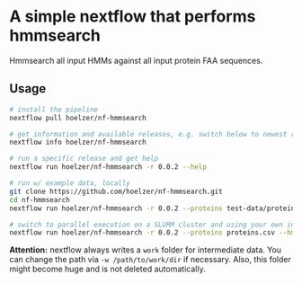 # A simple nextflow that performs hmmsearch

Hmmsearch all input HMMs against all input protein FAA sequences. 

## Usage

```bash
# install the pipeline
nextflow pull hoelzer/nf-hmmsearch

# get information and available releases, e.g. switch below to newest release
nextflow info hoelzer/nf-hmmsearch

# run a specific release and get help
nextflow run hoelzer/nf-hmmsearch -r 0.0.2 --help

# run w/ example data, locally
git clone https://github.com/hoelzer/nf-hmmsearch.git
cd nf-hmmsearch
nextflow run hoelzer/nf-hmmsearch -r 0.0.2 --proteins test-data/proteins.csv --hmms test-data/hmms.csv --outdir results -profile local,conda

# switch to parallel execution on a SLURM cluster and using your own input data 
nextflow run hoelzer/nf-hmmsearch -r 0.0.2 --proteins proteins.csv --hmms hmms.csv --outdir results -profile slurm,conda
```

**Attention:** nextflow always writes a `work` folder for intermediate data. You can change the path via `-w /path/to/work/dir` if necessary. Also, this folder might become huge and is not deleted automatically.  
